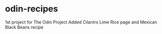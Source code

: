 # odin-recipes

1st project for The Odin Project
Added Cilantro Lime Rice page and Mexican Black Beans recipe